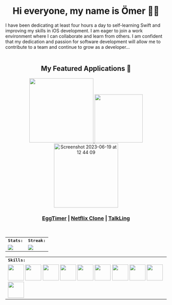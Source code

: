 
<h1 align="center">
  Hi everyone, my name is Ömer 👋🏻
</h1> 
I have been dedicating at least four hours a day to self-learning Swift and improving my skills in iOS development. I am eager to join a work environment where I can collaborate and learn from others. I am confident that my dedication and passion for software development will allow me to contribute to a team and continue to grow as a developer...
<br>
<br>

<div>
    <h2 align=center>My Featured Applications 🚀 </h2>
</div>

<div align=center>
    <a href="https://github.com/omernyr/NineWest">
      <img width=200 src="https://user-images.githubusercontent.com/89473605/216363227-108b90d4-f1df-494b-820c-d8dae190dd23.png">
    </a>
    <a href="https://github.com/omernyr/Netflix-Clone">
      <img width=150 src="https://user-images.githubusercontent.com/89137487/222133482-65d2e1dd-d73d-422a-ad67-402c15e3f69d.png">
    </a>
    <a href="https://github.com/omernyr/OmerTranslateApp">
      <img width="200" alt="Screenshot 2023-06-19 at 12 44 09" src="https://github.com/omernyr/omernyr/assets/89137487/08730c4f-06b6-4ace-837c-e5968ddcee04">
    </a>


  
</div>
<h3 align="center">
  <a href="https://github.com/omernyr/EggTimerApp-master">EggTimer</a> |
  <a href="https://github.com/omernyr/Netflix-Clone">Netflix Clone</a> |
  <a href="https://github.com/omernyr/OmerTranslateApp">TalkLing</a> 
</h3>

<br>
<table>
    <tr>
        <td colspan="2">
        <strong><samp>Stats:</samp></strong>
        </td>
        <td colspan="2">
        <strong><samp>Streak:</samp></strong>
        </td>
    </tr>
    <tr>
        <td colspan="2" rowspan="2">
        <a href="https://github-readme-stats.vercel.app/api?username=omernyr&count_private=true&hide_border=true&show_icons=true&theme=radical">
        <img src="https://github-readme-stats.vercel.app/api?username=omernyr&count_private=true&hide_border=true&show_icons=true&theme=radical">
        </a>
        </td>
        <td colspan="2" rowspan="2">
        <a href="https://github-readme-streak-stats.herokuapp.com/?user=omernyr&hide_border=true&theme=radical">
        <img src="https://github-readme-streak-stats.herokuapp.com/?user=omernyr&hide_border=true&theme=radical">
        </a>
        </td>
    </tr>
</table>

<div align=center>
<table>
    <tr>
        <td colspan="8">
        <strong><samp>Skills:</samp></strong>
        </td>
    </tr>
        <tr>
        <td colspan="8">
        <img src="https://img.icons8.com/color/480/000000/swift.png" width=50></a>
        <img src="https://img.icons8.com/color/480/000000/swiftui.png" width=50></a>
        <img src="https://img.icons8.com/color/480/000000/xcode.png" width=50></a>
        <img src="https://img.icons8.com/color/480/000000/firebase.png" width=50></a>
        <img src="https://img.icons8.com/color/480/000000/figma.png" width=50></a>    
        <img src="https://img.icons8.com/color/480/000000/visual-studio-code-2019.png" width=50></a>     
        <img src="https://img.icons8.com/color/480/000000/javascript.png" width=50></a>
        <img src="https://img.icons8.com/color/480/000000/html-5.png" width=50></a>
        <img src="https://img.icons8.com/color/480/000000/css3.png" width=50></a>
        <img src="https://img.icons8.com/color/480/000000/bootstrap.png" width=50></a>
        </td>
    </tr>
</table>
